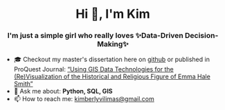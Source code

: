 # <div align="center">Hi 👋, I'm Kim</div>

### <div align="center">I'm just a simple girl who really loves ✨Data-Driven Decision-Making✨</div> 

- :mortar_board: Checkout my master's dissertation here on [github](https://github.com/KimVilimas/Emma-Letters/blob/master/Thesis%20Complete%20Vilimas.pdf) or published in ProQuest Journal: [“Using GIS Data Technologies for the (Re)Visualization of the Historical and Religious Figure of Emma Hale Smith”](https://dissexpress.proquest.com/dxweb/results.html?QryTxt=GIS+Emma+Hale&By=&Title=&pubnum=)
- 💬 Ask me about: **Python, SQL, GIS** 
- 📫 How to reach me: kimberlyvilimas@gmail.com

